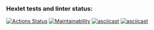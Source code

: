 ### Hexlet tests and linter status:
[![Actions Status](https://github.com/heartbreaker217/frontend-project-44/workflows/hexlet-check/badge.svg)](https://github.com/heartbreaker217/frontend-project-44/actions)
[![Maintainability](https://api.codeclimate.com/v1/badges/5560ced27ef464852b5a/maintainability)](https://codeclimate.com/github/heartbreaker217/frontend-project-44/maintainability)
[![asciicast](https://asciinema.org/a/JIqcg78D8V1fMSi5Tdvq03iZH.svg)](https://asciinema.org/a/JIqcg78D8V1fMSi5Tdvq03iZH)
[![asciicast](https://asciinema.org/a/xHYVyjKTvVVfOCMn2IacdKuw7.svg)](https://asciinema.org/a/xHYVyjKTvVVfOCMn2IacdKuw7)
